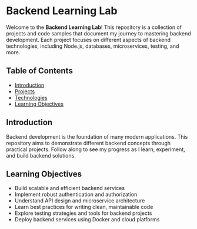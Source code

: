# Backend Learning Lab

Welcome to the **Backend Learning Lab**! This repository is a collection of projects and code samples that document my journey to mastering backend development. Each project focuses on different aspects of backend technologies, including Node.js, databases, microservices, testing, and more.

## Table of Contents

- [Introduction](#introduction)
- [Projects](#projects)
- [Technologies](#technologies)
- [Learning Objectives](#learning-objectives)

## Introduction

Backend development is the foundation of many modern applications. This repository aims to demonstrate different backend concepts through practical projects. Follow along to see my progress as I learn, experiment, and build backend solutions.


## Learning Objectives

- Build scalable and efficient backend services
- Implement robust authentication and authorization
- Understand API design and microservice architecture
- Learn best practices for writing clean, maintainable code
- Explore testing strategies and tools for backend projects
- Deploy backend services using Docker and cloud platforms

